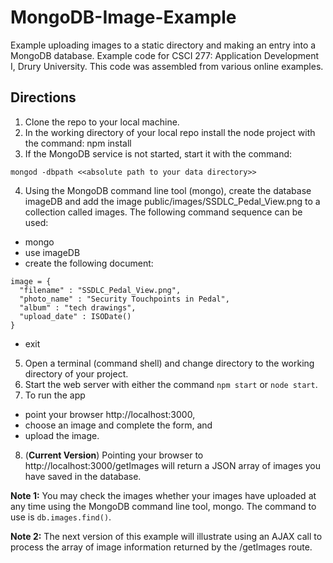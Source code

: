 # MongoDB-Image-Example
Example uploading images to a static directory and making an entry into a MongoDB database.  Example code for CSCI 277: Application Development I, Drury University.  This code was assembled from various online examples.

## Directions
1. Clone the repo to your local machine.
2. In the working directory of your local repo install the node
project with the command: npm install
3. If the MongoDB service is not started, start it with the command:
```
mongod -dbpath <<absolute path to your data directory>>
```
4. Using the MongoDB command line tool (mongo), create the database imageDB and add the image public/images/SSDLC_Pedal_View.png to a collection called images.  The following command sequence can be used:
  * mongo
  * use imageDB
  * create the following document:
  ```
  image = {
    "filename" : "SSDLC_Pedal_View.png", 
    "photo_name" : "Security Touchpoints in Pedal",
    "album" : "tech drawings", 
    "upload_date" : ISODate()
  }
  ```
  * exit
5. Open a terminal (command shell) and change directory to the working directory of your project.
6. Start the web server with either the command `npm start` or `node start`.
7. To run the app
  * point your browser http://localhost:3000,
  * choose an image and complete the form, and
  * upload the image.
8. (**Current Version**) Pointing your browser to http://localhost:3000/getImages will return a JSON array of images you have saved in the database.

**Note 1:** You may check the images whether your images have uploaded at any time using the MongoDB command line tool, mongo.  The command to use is `db.images.find()`.

**Note 2:** The next version of this example will illustrate using an AJAX call to process the array of image information returned by the /getImages route.